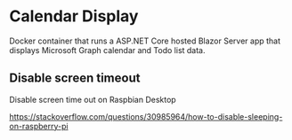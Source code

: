 # Calendar Display

Docker container that runs a ASP.NET Core hosted Blazor Server app that displays Microsoft Graph calendar and Todo list data.


## Disable screen timeout

Disable screen time out on Raspbian Desktop

https://stackoverflow.com/questions/30985964/how-to-disable-sleeping-on-raspberry-pi
